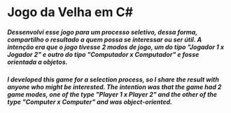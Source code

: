 # Jogo da Velha em C#
##### Dessenvolvi esse jogo para um processo seletivo, dessa forma, compartilho o resultado a quem possa se interessar ou ser útil. A intenção era que o jogo tivesse 2 modos de jogo, um do tipo "Jogador 1 x Jogador 2" e outro do tipo "Computador x Computador" e fosse orientada a objetos.

##### I developed this game for a selection process, so I share the result with anyone who might be interested. The intention was that the game had 2 game modes, one of the type "Player 1 x Player 2" and the other of the type "Computer x Computer" and was object-oriented.


